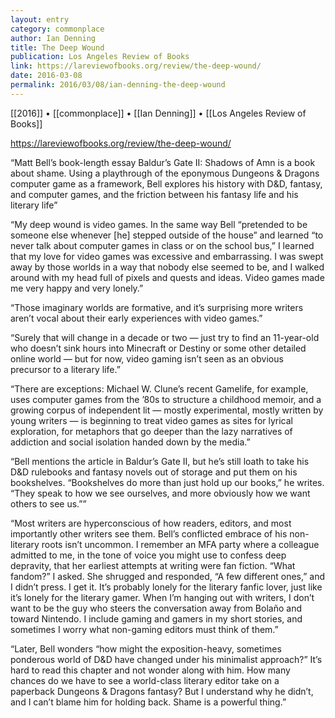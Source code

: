 ```yaml
---
layout: entry
category: commonplace
author: Ian Denning
title: The Deep Wound
publication: Los Angeles Review of Books
link: https://lareviewofbooks.org/review/the-deep-wound/
date: 2016-03-08
permalink: 2016/03/08/ian-denning-the-deep-wound
---
```


[[2016]] • [[commonplace]] • [[Ian Denning]] • [[Los Angeles Review of Books]]

https://lareviewofbooks.org/review/the-deep-wound/

“Matt Bell’s book-length essay Baldur’s Gate II: Shadows of Amn is a book about shame. Using a playthrough of the eponymous Dungeons & Dragons computer game as a framework, Bell explores his history with D&D, fantasy, and computer games, and the friction between his fantasy life and his literary life”

“My deep wound is video games. In the same way Bell “pretended to be someone else whenever [he] stepped outside of the house” and learned “to never talk about computer games in class or on the school bus,” I learned that my love for video games was excessive and embarrassing. I was swept away by those worlds in a way that nobody else seemed to be, and I walked around with my head full of pixels and quests and ideas. Video games made me very happy and very lonely.”

“Those imaginary worlds are formative, and it’s surprising more writers aren’t vocal about their early experiences with video games.”

“Surely that will change in a decade or two — just try to find an 11-year-old who doesn’t sink hours into Minecraft or Destiny or some other detailed online world — but for now, video gaming isn’t seen as an obvious precursor to a literary life.”

“There are exceptions: Michael W. Clune’s recent Gamelife, for example, uses computer games from the ’80s to structure a childhood memoir, and a growing corpus of independent lit — mostly experimental, mostly written by young writers — is beginning to treat video games as sites for lyrical exploration, for metaphors that go deeper than the lazy narratives of addiction and social isolation handed down by the media.”

“Bell mentions the article in Baldur’s Gate II, but he’s still loath to take his D&D rulebooks and fantasy novels out of storage and put them on his bookshelves. “Bookshelves do more than just hold up our books,” he writes. “They speak to how we see ourselves, and more obviously how we want others to see us.””

“Most writers are hyperconscious of how readers, editors, and most importantly other writers see them. Bell’s conflicted embrace of his non-literary roots isn’t uncommon. I remember an MFA party where a colleague admitted to me, in the tone of voice you might use to confess deep depravity, that her earliest attempts at writing were fan fiction. “What fandom?” I asked. She shrugged and responded, “A few different ones,” and I didn’t press. I get it. It’s probably lonely for the literary fanfic lover, just like it’s lonely for the literary gamer. When I’m hanging out with writers, I don’t want to be the guy who steers the conversation away from Bolaño and toward Nintendo. I include gaming and gamers in my short stories, and sometimes I worry what non-gaming editors must think of them.”

“Later, Bell wonders “how might the exposition-heavy, sometimes ponderous world of D&D have changed under his minimalist approach?” It’s hard to read this chapter and not wonder along with him. How many chances do we have to see a world-class literary editor take on a paperback Dungeons & Dragons fantasy? But I understand why he didn’t, and I can’t blame him for holding back. Shame is a powerful thing.”

